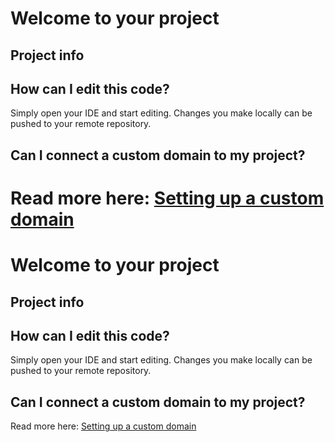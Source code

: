 
# Welcome to your project

## Project info

## How can I edit this code?

Simply open your IDE and start editing. Changes you make locally can be pushed to your remote repository.

## Can I connect a custom domain to my project?

Read more here: [Setting up a custom domain](https://docs.example.com/tips-tricks/custom-domain#step-by-step-guide)
=======
# Welcome to your project

## Project info

## How can I edit this code?

Simply open your IDE and start editing. Changes you make locally can be pushed to your remote repository.

## Can I connect a custom domain to my project?

Read more here: [Setting up a custom domain](https://docs.example.com/tips-tricks/custom-domain#step-by-step-guide)

